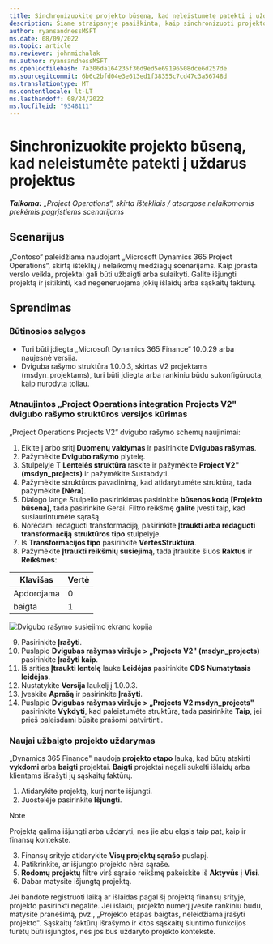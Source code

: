 ```yaml
---
title: Sinchronizuokite projekto būseną, kad neleistumėte patekti į uždarus projektus
description: Šiame straipsnyje paaiškinta, kaip sinchronizuoti projekto būseną, kad nebūtų galima įvesti projektų su neaktyviais arba uždarytais projektais.
author: ryansandnessMSFT
ms.date: 08/09/2022
ms.topic: article
ms.reviewer: johnmichalak
ms.author: ryansandnessMSFT
ms.openlocfilehash: 7a306da164235f36d9ed5e69196508dce6d257de
ms.sourcegitcommit: 6b6c2bfd04e3e613ed1f38355c7cd47c3a56748d
ms.translationtype: MT
ms.contentlocale: lt-LT
ms.lasthandoff: 08/24/2022
ms.locfileid: "9348111"
---
```

# <a name="sync-project-status-to-prevent-entry-against-closed-projects"></a>Sinchronizuokite projekto būseną, kad neleistumėte patekti į uždarus projektus

_**Taikoma:** „Project Operations“, skirta ištekliais / atsargose nelaikomomis prekėmis pagrįstiems scenarijams_

## <a name="scenario"></a>Scenarijus

„Contoso“ paleidžiama naudojant „Microsoft Dynamics 365 Project Operations“, skirtą išteklių / nelaikomų medžiagų scenarijams. Kaip įprasta verslo veikla, projektai gali būti užbaigti arba sulaikyti. Galite išjungti projektą ir įsitikinti, kad negeneruojama jokių išlaidų arba sąskaitų faktūrų.

## <a name="solution"></a>Sprendimas

### <a name="prerequisites"></a>Būtinosios sąlygos

-   Turi būti įdiegta „Microsoft Dynamics 365 Finance“ 10.0.29 arba naujesnė versija.
-   Dviguba rašymo struktūra 1.0.0.3, skirtas V2 projektams (msdyn\_projektams), turi būti įdiegta arba rankiniu būdu sukonfigūruota, kaip nurodyta toliau.

### <a name="create-an-updated-version-of-the-project-operations-integration-projects-v2-dual-write-map"></a>Atnaujintos „Project Operations integration Projects V2" dvigubo rašymo struktūros versijos kūrimas

„Project Operations Projects V2“ dvigubo rašymo schemų naujinimai:

1. Eikite į arbo sritį **Duomenų valdymas** ir pasirinkite **Dvigubas rašymas**.
2. Pažymėkite **Dvigubo rašymo** plytelę.
3. Stulpelyje T **Lentelės struktūra** raskite ir pažymėkite **Project V2" (msdyn\_projects)** ir pažymėkite Sustabdyti.
4. Pažymėkite struktūros pavadinimą, kad atidarytumėte struktūrą, tada pažymėkite **[Nėra]**.
5. Dialogo lange Stulpelio pasirinkimas pasirinkite **būsenos kodą \[Projekto būsena\]**, tada pasirinkite Gerai. Filtro reikšmę **galite** įvesti taip, kad susiaurintumėte sąrašą.
6.  Norėdami redaguoti transformaciją, pasirinkite **Įtraukti arba redaguoti transformaciją** **struktūros tipo** stulpelyje.
7.  Iš **Transformacijos tipo** pasirinkite **VertėsStruktūra**.
8.  Pažymėkite **Įtraukti reikšmių susiejimą**, tada įtraukite šiuos **Raktus** ir **Reikšmes**:

   Klavišas       | Vertė 
   ----------|-------
   Apdorojama | 0     
   baigta | 1     

![Dvigubo rašymo susiejimo ekrano kopija](media/projectstage-dw-mapping.png)

9. Pasirinkite **Įrašyti**.
10. Puslapio **Dvigubas rašymas viršuje > „Projects V2" (msdyn_projects)** pasirinkite **Įrašyti kaip**.
11. Iš srities **Įtraukti lentelę** lauke **Leidėjas** pasirinkite **CDS Numatytasis leidėjas**.
12. Nustatykite **Versija** laukelį į 1.0.0.3.
13. Įveskite **Aprašą** ir pasirinkite **Įrašyti**.
14. Puslapio **Dvigubas rašymas viršuje > „Projects V2 msdyn_projects"** pasirinkite **Vykdyti**, kad paleistumėte struktūrą, tada pasirinkite **Taip**, jei prieš paleisdami būsite prašomi patvirtinti. 

### <a name="close-a-newly-completed-project"></a>Naujai užbaigto projekto uždarymas

„Dynamics 365 Finance" naudoja **projekto etapo** lauką, kad būtų atskirti **vykdomi** arba **baigti** projektai. **Baigti** projektai negali sukelti išlaidų arba klientams išrašyti jų sąskaitų faktūrų.

1. Atidarykite projektą, kurį norite išjungti.
2. Juostelėje pasirinkite **Išjungti**.

> [!NOTE]
> Projektą galima išjungti arba uždaryti, nes jie abu elgsis taip pat, kaip ir finansų kontekste.

3. Finansų srityje atidarykite **Visų projektų sąrašo** puslapį.
4. Patikrinkite, ar išjungto projekto nėra sąraše.
5. **Rodomų projektų** filtre virš sąrašo reikšmę pakeiskite iš **Aktyvūs** į **Visi**.
6. Dabar matysite išjungtą projektą.

Jei bandote registruoti laiką ar išlaidas pagal šį projektą finansų srityje, projekto pasirinkti negalite. Jei išlaidų projekto numerį įvesite rankiniu būdu, matysite pranešimą, pvz., „Projekto etapas baigtas, neleidžiama įrašyti projekto". Sąskaitų faktūrų išrašymo ir kitos sąskaitų siuntimo funkcijos turėtų būti išjungtos, nes jos bus uždaryto projekto kontekste.

